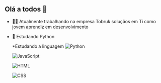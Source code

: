 ## Olá a todos 👋

- 👨‍💼 Atualmente trabalhando na empresa Tobruk soluçãos em Ti como jovem aprendiz em desenvolvimento
- 📖 Estudando Python

  *Estudando a linguagem
  ![Python](https://img.shields.io/badge/Python-3776AB?style=for-the-badge&logo=python&logoColor=white)
   
  ![JavaScript](https://img.shields.io/badge/JavaScript-F7DF1E?style=for-the-badge&logo=javascript&logoColor=black)
  
  ![HTML](https://img.shields.io/badge/HTML5-E34F26?style=for-the-badge&logo=html5&logoColor=white)
  
  ![CSS](https://img.shields.io/badge/CSS3-1572B6?style=for-the-badge&logo=css3&logoColor=white)
